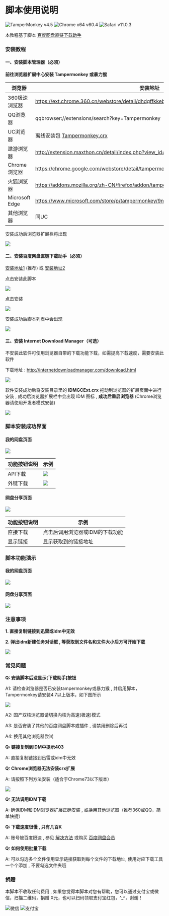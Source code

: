 # 脚本使用说明
![TamperMonkey v4.5](https://img.shields.io/badge/TamperMonkey-v4.8-brightgreen.svg) ![Chrome x64 v60.4](https://img.shields.io/badge/Chrome%20x64-v73.0-brightgreen.svg) ![Safari v11.0.3](https://img.shields.io/badge/Safari%20-v12.0-brightgreen.svg)

本教程基于脚本 [百度网盘直链下载助手](https://greasyfork.org/zh-CN/scripts/39504)

### 安装教程

#### 一、安装脚本管理器（必须）

**前往浏览器扩展中心安装 Tampermonkey 或暴力猴**

|  浏览器 |  安装地址 |
| ------------ | ------------ |
|  360极速浏览器 |  https://ext.chrome.360.cn/webstore/detail/dhdgffkkebhmkfjojejmpbldmpobfkfo |
|  QQ浏览器 |  qqbrowser://extensions/search?key=Tampermonkey |
|  UC浏览器 |  离线安装包 [Tampermonkey.crx](https://open-1252026789.cos.ap-beijing.myqcloud.com/Tampermonkey.crx) |
|  遨游浏览器 |  http://extension.maxthon.cn/detail/index.php?view_id=1680&category_id=10 |
|  Chrome浏览器 |  https://chrome.google.com/webstore/detail/tampermonkey/dhdgffkkebhmkfjojejmpbldmpobfkfo |
|  火狐浏览器 |  https://addons.mozilla.org/zh-CN/firefox/addon/tampermonkey/ |
|  Microsoft Edge |  https://www.microsoft.com/store/p/tampermonkey/9nblggh5162s |
|  其他浏览器 |  同UC |

安装成功后浏览器扩展栏将出现

![](https://i.loli.net/2019/05/04/5cccfb3b96734.jpg)

#### 二、安装百度网盘直链下载助手（必须）

[安装地址1](https://greasyfork.org/zh-CN/scripts/39504) (推荐) 或 [安装地址2](https://openuserjs.org/scripts/syhyz1990/百度网盘直链下载助手)

点击安装此脚本

![](https://i.loli.net/2019/05/04/5cccfa63357d9.png)

点击安装

![](https://i.loli.net/2019/05/04/5cccfadda0afb.png)

安装成功后脚本列表中会出现

![](https://i.loli.net/2019/05/04/5cccfaa8e719e.png)

#### 三、安装 Internet Download Manager（可选）

不安装此软件可使用浏览器自带的下载功能下载，如需提高下载速度，需要安装此软件

下载地址 : http://internetdownloadmanager.com/download.html

![](https://i.loli.net/2019/05/04/5cccfaf89a700.jpg)

软件安装成功后将安装目录里的 **IDMGCExt.crx** 拖动到浏览器的扩展页面中进行安装 , 成功后浏览器扩展栏中会出现 IDM 图标 , **成功后重启浏览器**  (Chrome浏览器请使用开发者模式安装)

![](https://i.loli.net/2019/05/04/5cccfb18b7779.jpg)


### 脚本安装成功界面

#### 我的网盘页面 


![](https://i.loli.net/2019/05/04/5cccfb79e3a81.jpg)

|  功能按钮说明 |  示例 |
| ------------ | ------------ |
|  API下载 |  ![](https://i.loli.net/2019/05/04/5cccf82c408fa.png) |
|  外链下载 |  ![](https://i.loli.net/2019/05/04/5cccf82c583af.png) |

#### 网盘分享页面 

![](https://i.loli.net/2019/05/04/5cccfb79e7b1a.jpg)

|  功能按钮说明 |  示例 |
| ------------ | ------------ |
|  直接下载 |  点击后调用浏览器或IDM的下载功能 |
|  显示链接 |  显示获取到的链接地址 |

### 脚本功能演示

#### 我的网盘页面

![](https://i.loli.net/2019/05/04/5cccfba865d7f.gif)

#### 网盘分享页面 

![](https://i.loli.net/2019/05/04/5cccfba92be59.gif)

### 注意事项

**1. 直接复制链接到迅雷或idm中无效**

**2. 弹出idm新建任务对话框 , 等获取到文件名和文件大小后方可开始下载**

![](https://i.loli.net/2019/05/04/5cccfbea841e9.jpg)


### 常见问题

**Q: 安装脚本后没显示[下载助手]按钮**

A1: 请检查浏览器是否已安装tampermonkey或暴力猴 , 并启用脚本，Tampermonkey请安装4.7以上版本，如下图所示

![](https://i.loli.net/2019/05/04/5cccfbea863cb.jpg)

A2: 国产双核浏览器请切换内核为高速(极速)模式

A3: 是否安装了其他的百度网盘脚本或插件 , 请禁用删除后再试

A4: 换用其他浏览器尝试

**Q: 链接复制到IDM中提示403**

A: 直接复制链接到迅雷或idm中无效

**Q: Chrome浏览器无法安装crx扩展**

A: 请按照下列方法安装（适合于Chrome73以下版本）

![](https://i.loli.net/2019/05/04/5cccfc15782de.gif)

**Q: 无法调用IDM下载**

A: 确保IDM和IDM浏览器扩展正确安装 , 或换用其他浏览器（推荐360或QQ，简单快捷）

**Q: 下载速度很慢 , 只有几百K**

A: 账号被百度限速 , 参见 [解决方法](https://github.com/syhyz1990/baiduyun/blob/master/ADM.md) 或购买 [百度网盘会员](https://pan.baidu.com/buy/center)

**Q: 如何使用批量下载**

A: 可以勾选多个文件使用显示链接获取到每个文件的下载地址, 使用对应下载工具一个个添加 , 不要勾选文件夹哦

### 捐赠
本脚本不收取任何费用 , 如果您觉得本脚本对您有帮助，您可以通过支付宝或微信，扫描二维码，捐赠 X元，也可以扫码领取支付宝红包，^_^，谢谢！

![微信](https://i.loli.net/2019/05/04/5ccc6d088bc31.jpg) ![支付宝](https://i.loli.net/2019/05/04/5ccc6d08a22f7.jpg)
